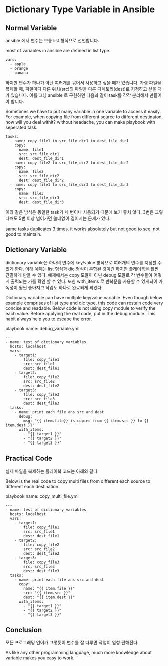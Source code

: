 # Dictionary Type Variable in Ansible

## Normal Variable
ansible 에서 변수는 보통 list 형식으로 선언합니다.

most of variables in ansible are defined in list type.

```
vars:
  - apple
  - orange
  - banana
```
하지만 변수가 하나가 아닌 여러개를 묶어서 사용하고 싶을 때가 있습니다. 가령 파일을 복제할 때, 파일마다 다른 위치(src)의 파일을 다른 디렉토리(dest)로 지정하고 싶을 때가 있습니다.
이를 그냥 ansible 로 구현하면 다음과 같이 task를 각각 분리해서 만들어야 합니다.

Sometimes we have to put many variable in one variable to access it easily. For example, when copying file from different source to different destinaton, how will you deal withit?
without headache, you can make playbook with seperated task.

```
tasks:
  - name: copy file1 to src_file_dir1 to dest_file_dir1
    copy:
	  name: file1
	  src: src_file_dir1
	  dest: dest_file_dir1
  - name: copy file2 to src_file_dir2 to dest_file_dir2
    copy:
	  name: file2
	  src: src_file_dir2
	  dest: dest_file_dir2
  - name: copy file1 to src_file_dir3 to dest_file_dir3
    copy:
	  name: file3
	  src: src_file_dir3
	  dest: dest_file_dir3
```

이와 같은 방식은 동일한 task가 세 번이나 사용되기 때문에 보기 좋치 않다. 3번은 그렇다쳐도 5번 이상 넘어가면 쓸데없이 길어지는 문제가 있다.

same tasks duplicates 3 times. it works absolutely but not good to see, not good to maintain.

## Dictionary Variable
dictionary variable은 하나의 변수에 key/value 방식으로 여러개의 변수를 지정할 수 있게 한다. 아래 예제는 list 형식과 dic 형식이 혼합된 것이긴 하지만 플레이북을 훨씬 간결하게 만들 수 있다. 예제에서는 copy 모듈이 아닌 debug 모듈로 각 변수들이 어떻게 출력되는 가를 확인 할 수 있다. 또한 with_items 로 반복문을 사용할 수 있게되어 가독성이 훨씬 좋아지고 작업도 하나로 완료되게 되었다.

Dictionary variable can have multiple key/value variable. Even though below example comprises of list type and dic type, this code can restain code very concise and readable.
Below code is not using copy module to verify the each value. Before applying the real code, put in the debug module. This habit always help you to escape the error. 

playbook name: debug_variable.yml
```
---
- name: test of dictionary variables
  hosts: localhost
  vars:
    - target1:
        file: copy_file1
        src: src_file1
        dest: dest_file1
    - target2:
        file: copy_file2
        src: src_file2
        dest: dest_file2
    - target3:
        file: copy_file3
        src: src_file3
        dest: dest_file3
  tasks:
    - name: print each file ans src and dest
      debug:
        msg: "{{ item.file}} is copied from {{ item.src }} to {{ item.dest }}"
      with_items:
        - "{{ target1 }}"
        - "{{ target2 }}"
        - "{{ target3 }}"
```

## Practical Code
실제 파일을 복제하는 플레이북 코드는 아래와 같다.

Below is the real code to copy multi files from different each source to different each destination.

playbook name: copy_multi_file.yml
```
---
- name: test of dictionary variables
  hosts: localhost
  vars:
    - target1:
        file: copy_file1
        src: src_file1
        dest: dest_file1
    - target2:
        file: copy_file2
        src: src_file2
        dest: dest_file2
    - target3:
        file: copy_file3
        src: src_file3
        dest: dest_file3
  tasks:
    - name: print each file ans src and dest
      copy:
        name: "{{ item.file }}"
        src: "{{ item.src }}"
        dest: "{{ item.dest }}"
      with_items:
        - "{{ target1 }}"
        - "{{ target2 }}"
        - "{{ target3 }}"
```

## Conclusion
모든 프로그래밍 언어가 그렇듯이 변수를 잘 다루면 작업이 엄청 편해진다. 

As like any other programming language, much more knowledge about variable makes you easy to work.
